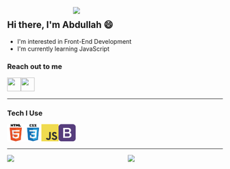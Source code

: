 <img src="https://media.giphy.com/media/3o7TKKxPt2DhOdqeSQ/giphy.gif" align="right" width="350">


## Hi there, I'm Abdullah :smile:

- I'm interested in Front-End Development
- I'm currently learning JavaScript

### Reach out to me

[<img height="32" width="32" style="color:red" align="left" src="https://unpkg.com/simple-icons@v7/icons/linkedin.svg" />][linkedin]
[<img height="32" width="32" src="https://unpkg.com/simple-icons@v7/icons/gmail.svg" />][email]

---

### Tech I Use
<img src="https://raw.githubusercontent.com/github/explore/80688e429a7d4ef2fca1e82350fe8e3517d3494d/topics/html/html.png" width="40" align="left">

<img src="https://raw.githubusercontent.com/github/explore/80688e429a7d4ef2fca1e82350fe8e3517d3494d/topics/css/css.png" width="40" align="left">

<img src="https://raw.githubusercontent.com/github/explore/80688e429a7d4ef2fca1e82350fe8e3517d3494d/topics/javascript/javascript.png" width="40" align="left">

<img src="https://raw.githubusercontent.com/github/explore/80688e429a7d4ef2fca1e82350fe8e3517d3494d/topics/bootstrap/bootstrap.png" width="40">


---

<img src="https://github-readme-stats.vercel.app/api?username=abdullahfindik&theme=radical" align="left" width="54%">

<img src="https://github-readme-stats.vercel.app/api/top-langs/?username=abdullahfindik&theme=radical" align="right" width="44%">

[linkedin]: https://www.linkedin.com/in/abdullahfindik/
[email]: abdullahfndk11@gmail.com